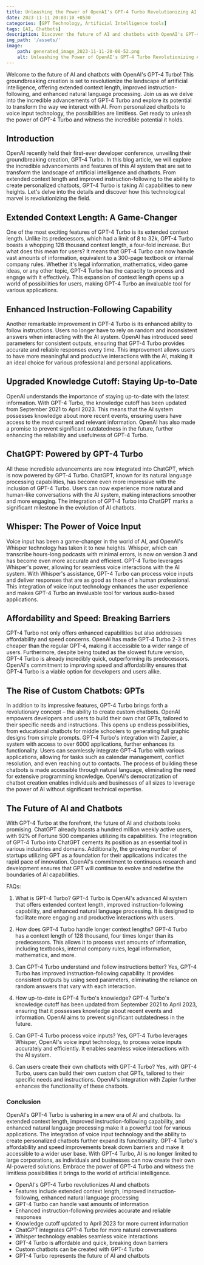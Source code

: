 ```yaml
---
title: Unleashing the Power of OpenAI's GPT-4 Turbo Revolutionizing AI and Chatbots
date: 2023-11-11 20:03:10 +0530
categories: [GPT Technology, Artificial Intelligence tools]
tags: [AI, Chatbots]
description: Discover the future of AI and chatbots with OpenAI's GPT-4 Turbo. Revolutionize interactions with extended context length, improved instruction-following, and enhanced natural language processing. Explore its capabilities and create personalized chatbots for endless possibilities. Embrace the power of GPT-4 Turbo and unleash your creativity today.
img_path: '/assets/'
image:
    path: generated_image_2023-11-11-20-00-52.png
    alt: Unleashing the Power of OpenAI's GPT-4 Turbo Revolutionizing AI and Chatbots
---
```




Welcome to the future of AI and chatbots with OpenAI's GPT-4 Turbo! This groundbreaking creation is set to revolutionize the landscape of artificial intelligence, offering extended context length, improved instruction-following, and enhanced natural language processing. Join us as we delve into the incredible advancements of GPT-4 Turbo and explore its potential to transform the way we interact with AI. From personalized chatbots to voice input technology, the possibilities are limitless. Get ready to unleash the power of GPT-4 Turbo and witness the incredible potential it holds.



## Introduction ##

OpenAI recently held their first-ever developer conference, unveiling their groundbreaking creation, GPT-4 Turbo. In this blog article, we will explore the incredible advancements and features of this AI system that are set to transform the landscape of artificial intelligence and chatbots. From extended context length and improved instruction-following to the ability to create personalized chatbots, GPT-4 Turbo is taking AI capabilities to new heights. Let's delve into the details and discover how this technological marvel is revolutionizing the field.

## Extended Context Length: A Game-Changer ##

One of the most exciting features of GPT-4 Turbo is its extended context length. Unlike its predecessors, which had a limit of 8 to 32k, GPT-4 Turbo boasts a whopping 128 thousand context length, a four-fold increase. But what does this mean for users? It means that GPT-4 Turbo can now handle vast amounts of information, equivalent to a 300-page textbook or internal company rules. Whether it's legal information, mathematics, video game ideas, or any other topic, GPT-4 Turbo has the capacity to process and engage with it effectively. This expansion of context length opens up a world of possibilities for users, making GPT-4 Turbo an invaluable tool for various applications.

## Enhanced Instruction-Following Capability ##

Another remarkable improvement in GPT-4 Turbo is its enhanced ability to follow instructions. Users no longer have to rely on random and inconsistent answers when interacting with the AI system. OpenAI has introduced seed parameters for consistent outputs, ensuring that GPT-4 Turbo provides accurate and reliable responses every time. This improvement allows users to have more meaningful and productive interactions with the AI, making it an ideal choice for various professional and personal applications.

## Upgraded Knowledge Cutoff: Staying Up-to-Date ##

OpenAI understands the importance of staying up-to-date with the latest information. With GPT-4 Turbo, the knowledge cutoff has been updated from September 2021 to April 2023. This means that the AI system possesses knowledge about more recent events, ensuring users have access to the most current and relevant information. OpenAI has also made a promise to prevent significant outdatedness in the future, further enhancing the reliability and usefulness of GPT-4 Turbo.

## ChatGPT: Powered by GPT-4 Turbo ##

All these incredible advancements are now integrated into ChatGPT, which is now powered by GPT-4 Turbo. ChatGPT, known for its natural language processing capabilities, has become even more impressive with the inclusion of GPT-4 Turbo. Users can now experience more natural and human-like conversations with the AI system, making interactions smoother and more engaging. The integration of GPT-4 Turbo into ChatGPT marks a significant milestone in the evolution of AI chatbots.

## Whisper: The Power of Voice Input ##

Voice input has been a game-changer in the world of AI, and OpenAI's Whisper technology has taken it to new heights. Whisper, which can transcribe hours-long podcasts with minimal errors, is now on version 3 and has become even more accurate and efficient. GPT-4 Turbo leverages Whisper's power, allowing for seamless voice interactions with the AI system. With Whisper's assistance, GPT-4 Turbo can process voice inputs and deliver responses that are as good as those of a human professional. This integration of voice input technology enhances the user experience and makes GPT-4 Turbo an invaluable tool for various audio-based applications.

## Affordability and Speed: Breaking Barriers ##

GPT-4 Turbo not only offers enhanced capabilities but also addresses affordability and speed concerns. OpenAI has made GPT-4 Turbo 2-3 times cheaper than the regular GPT-4, making it accessible to a wider range of users. Furthermore, despite being touted as the slowest future version, GPT-4 Turbo is already incredibly quick, outperforming its predecessors. OpenAI's commitment to improving speed and affordability ensures that GPT-4 Turbo is a viable option for developers and users alike.

## The Rise of Custom Chatbots: GPTs ##

In addition to its impressive features, GPT-4 Turbo brings forth a revolutionary concept – the ability to create custom chatbots. OpenAI empowers developers and users to build their own chat GPTs, tailored to their specific needs and instructions. This opens up endless possibilities, from educational chatbots for middle schoolers to generating full graphic designs from simple prompts. GPT-4 Turbo's integration with Zapier, a system with access to over 6000 applications, further enhances its functionality. Users can seamlessly integrate GPT-4 Turbo with various applications, allowing for tasks such as calendar management, conflict resolution, and even reaching out to contacts. The process of building these chatbots is made accessible through natural language, eliminating the need for extensive programming knowledge. OpenAI's democratization of chatbot creation enables individuals and businesses of all sizes to leverage the power of AI without significant technical expertise.

## The Future of AI and Chatbots ##

With GPT-4 Turbo at the forefront, the future of AI and chatbots looks promising. ChatGPT already boasts a hundred million weekly active users, with 92% of Fortune 500 companies utilizing its capabilities. The integration of GPT-4 Turbo into ChatGPT cements its position as an essential tool in various industries and domains. Additionally, the growing number of startups utilizing GPT as a foundation for their applications indicates the rapid pace of innovation. OpenAI's commitment to continuous research and development ensures that GPT will continue to evolve and redefine the boundaries of AI capabilities.


FAQs:

1. What is GPT-4 Turbo?
GPT-4 Turbo is OpenAI's advanced AI system that offers extended context length, improved instruction-following capability, and enhanced natural language processing. It is designed to facilitate more engaging and productive interactions with users.

2. How does GPT-4 Turbo handle longer context lengths?
GPT-4 Turbo has a context length of 128 thousand, four times longer than its predecessors. This allows it to process vast amounts of information, including textbooks, internal company rules, legal information, mathematics, and more.

3. Can GPT-4 Turbo understand and follow instructions better?
Yes, GPT-4 Turbo has improved instruction-following capability. It provides consistent outputs by using seed parameters, eliminating the reliance on random answers that vary with each interaction.

4. How up-to-date is GPT-4 Turbo's knowledge?
GPT-4 Turbo's knowledge cutoff has been updated from September 2021 to April 2023, ensuring that it possesses knowledge about recent events and information. OpenAI aims to prevent significant outdatedness in the future.

5. Can GPT-4 Turbo process voice inputs?
Yes, GPT-4 Turbo leverages Whisper, OpenAI's voice input technology, to process voice inputs accurately and efficiently. It enables seamless voice interactions with the AI system.

6. Can users create their own chatbots with GPT-4 Turbo?
Yes, with GPT-4 Turbo, users can build their own custom chat GPTs, tailored to their specific needs and instructions. OpenAI's integration with Zapier further enhances the functionality of these chatbots.


### Conclusion

OpenAI's GPT-4 Turbo is ushering in a new era of AI and chatbots. Its extended context length, improved instruction-following capability, and enhanced natural language processing make it a powerful tool for various applications. The integration of voice input technology and the ability to create personalized chatbots further expand its functionality. GPT-4 Turbo's affordability and speed improvements break down barriers and make it accessible to a wider user base. With GPT-4 Turbo, AI is no longer limited to large corporations, as individuals and businesses can now create their own AI-powered solutions. Embrace the power of GPT-4 Turbo and witness the limitless possibilities it brings to the world of artificial intelligence.


- OpenAI's GPT-4 Turbo revolutionizes AI and chatbots
- Features include extended context length, improved instruction-following, enhanced natural language processing
- GPT-4 Turbo can handle vast amounts of information
- Enhanced instruction-following provides accurate and reliable responses
- Knowledge cutoff updated to April 2023 for more current information
- ChatGPT integrates GPT-4 Turbo for more natural conversations
- Whisper technology enables seamless voice interactions
- GPT-4 Turbo is affordable and quick, breaking down barriers
- Custom chatbots can be created with GPT-4 Turbo
- GPT-4 Turbo represents the future of AI and chatbots

